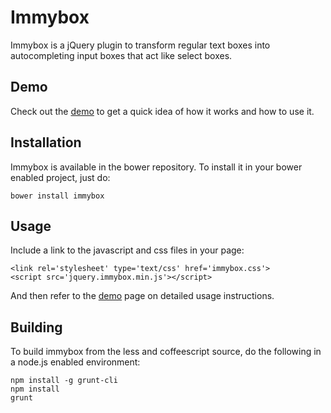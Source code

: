 # Immybox

Immybox is a jQuery plugin to transform regular text boxes into autocompleting
input boxes that act like select boxes.

## Demo

Check out the [demo](http://htmlpreview.github.com/?https://github.com/immense/immybox/blob/master/demo.html) to get a quick idea of how it works and how to use it.

## Installation

Immybox is available in the bower repository. To install it in your bower enabled project, just do:

`bower install immybox`

## Usage

Include a link to the javascript and css files in your page:

```
<link rel='stylesheet' type='text/css' href='immybox.css'>
<script src='jquery.immybox.min.js'></script>
```

And then refer to the [demo](http://htmlpreview.github.com/?https://github.com/immense/immybox/blob/master/demo.html) page on detailed usage instructions.

## Building

To build immybox from the less and coffeescript source, do the following in a node.js enabled environment:

```
npm install -g grunt-cli
npm install
grunt
```
